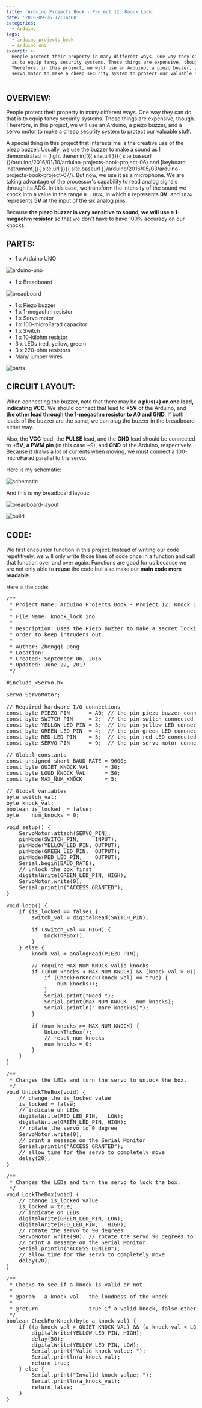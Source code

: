 ```yaml
---
title: 'Arduino Projects Book - Project 12: Knock Lock'
date: '2016-09-06 17:16:00'
categories:
  - Arduino
tags:
  - arduino_projects_book
  - arduino_uno
excerpt: >-
  People protect their property in many different ways. One way they can do that
  is to equip fancy security systems. Those things are expensive, though.
  Therefore, in this project, we will use an Arduino, a piezo buzzer, and a
  servo motor to make a cheap security system to protect our valuable stuff.
---
```


## **OVERVIEW:**

People protect their property in many different ways. One way they can do that is to equip fancy security systems. Those things are expensive, though. Therefore, in this project, we will use an Arduino, a piezo buzzer, and a servo motor to make a cheap security system to protect our valuable stuff.

A special thing in this project that interests me is the creative use of the piezo buzzer. Usually, we use the buzzer to make a sound as I demonstrated in [light theremin]({{ site.url }}{{ site.baseurl }}/arduino/2016/01/10/arduino-projects-book-project-06) and [keyboard instrument]({{ site.url }}{{ site.baseurl }}/arduino/2016/05/03/arduino-projects-book-project-07/). But now, we use it as a microphone. We are taking advantage of the processor's capability to read analog signals through its ADC. In this case, we transform the intensity of the sound we knock into a value in the range `0..1024`, in which `0` represents **0V**, and `1024` represents **5V** at the input of the six analog pins.

Because **the piezo buzzer is very sensitive to sound, we will use a 1-megaohm resistor** so that we don't have to have 100% accuracy on our knocks.

## **PARTS:**

- 1 x Arduino UNO

![arduino-uno](/images/arduino-uno.jpg)

- 1 x Breadboard

![breadboard](/images/breadboard.jpg)

- 1 x Piezo buzzer
- 1 x 1-megaohm resistor
- 1 x Servo motor
- 1 x 100-microFarad capacitor
- 1 x Switch
- 1 x 10-kilohm resistor
- 3 x LEDs (red, yellow, green)
- 3 x 220-ohm resistors
- Many jumper wires

![parts](/images/arduino-projects-book-project-12/parts.jpg)

## **CIRCUIT LAYOUT:**

When connecting the buzzer, note that there may be **a plus(+) on one lead, indicating VCC**. We should connect that lead to **+5V** of the Arduino, and **the other lead through the 1-megaohm resistor to A0 and GND**. If both leads of the buzzer are the same, we can plug the buzzer in the breadboard either way.

Also, the **VCC** lead, the **PULSE** lead, and the **GND** lead should be connected to **+5V**, **a PWM pin** (in this case ~9), and **GND** of the Arduino, respectively. Because it draws a lot of currents when moving, we must connect a 100-microFarad parallel to the servo.

Here is my schematic:

![schematic](/images/arduino-projects-book-project-12/schematic.png)

And this is my breadboard layout:

![breadboard-layout](/images/arduino-projects-book-project-12/breadboard-layout.jpg)

![build](/images/arduino-projects-book-project-12/build.jpg)

## **CODE:**

We first encounter function in this project. Instead of writing our code repetitively, we will only write those lines of code once in a function and call that function over and over again. Functions are good for us because we are not only able to **reuse** the code but also make our **main code more readable**.

Here is the code: 

<?prettify?>
<pre class="prettyprint cpp-html linenums">
/**
 * Project Name: Arduino Projects Book - Project 12: Knock Lock
 *
 * File Name: knock_lock.ino
 *
 * Description: Uses the Piezo buzzer to make a secret locking mechanism in
 * order to keep intruders out.
 *
 * Author: Zhengqi Dong
 * Location:  
 * Created: September 06, 2016
 * Updated: June 22, 2017
 */

#include <span><</span>Servo.h<span>></span>

Servo ServoMotor;

// Required hardware I/O connections
const byte PIEZO_PIN      = A0; // the pin piezo buzzer connected to
const byte SWITCH_PIN     = 2;  // the pin switch connected to
const byte YELLOW_LED_PIN = 3;  // the pin yellow LED connected to
const byte GREEN_LED_PIN  = 4;  // the pin green LED connnected to
const byte RED_LED_PIN    = 5;  // the pin red LED connected to
const byte SERVO_PIN      = 9;  // the pin servo motor connected to

// Global constants
const unsigned short BAUD_RATE = 9600;
const byte QUIET_KNOCK_VAL     = 30;
const byte LOUD_KNOCK_VAL      = 50;
const byte MAX_NUM_KNOCK       = 5;

// Global variables
byte switch_val;
byte knock_val;
boolean is_locked  = false;
byte    num_knocks = 0;

void setup() {
    ServoMotor.attach(SERVO_PIN);
    pinMode(SWITCH_PIN,     INPUT);
    pinMode(YELLOW_LED_PIN, OUTPUT);
    pinMode(GREEN_LED_PIN,  OUTPUT);
    pinMode(RED_LED_PIN,    OUTPUT);
    Serial.begin(BAUD_RATE);
    // unlock the box first
    digitalWrite(GREEN_LED_PIN, HIGH);
    ServoMotor.write(0);
    Serial.println("ACCESS GRANTED");
}

void loop() {
    if (is_locked == false) {
        switch_val = digitalRead(SWITCH_PIN);

        if (switch_val == HIGH) {
            LockTheBox();
        }
    } else {
        knock_val = analogRead(PIEZO_PIN);

        // require MAX_NUM_KNOCK valid knocks
        if ((num_knocks < MAX_NUM_KNOCK) && (knock_val > 0)) {
            if (CheckForKnock(knock_val) == true) {
                num_knocks++;
            }
            Serial.print("Need ");
            Serial.print(MAX_NUM_KNOCK - num_knocks);
            Serial.println(" more knock(s)");
        }

        if (num_knocks >= MAX_NUM_KNOCK) {
            UnLockTheBox();
            // reset num_knocks
            num_knocks = 0;
        }
    }
}

/**
 * Changes the LEDs and turn the servo to unlock the box.
 */
void UnLockTheBox(void) {
    // change the is_locked value
    is_locked = false;
    // indicate on LEDs
    digitalWrite(RED_LED_PIN,   LOW);
    digitalWrite(GREEN_LED_PIN, HIGH);
    // rotate the servo to 0 degree
    ServoMotor.write(0);
    // print a message on the Serial Monitor
    Serial.println("ACCESS GRANTED");
    // allow time for the servo to completely move
    delay(20);
}

/**
 * Changes the LEDs and turn the servo to lock the box.
 */
void LockTheBox(void) {
    // change is_locked value
    is_locked = true;
    // indicate on LEDs
    digitalWrite(GREEN_LED_PIN, LOW);
    digitalWrite(RED_LED_PIN,   HIGH);
    // rotate the servo to 90 degrees
    ServoMotor.write(90); // rotate the servo 90 degrees to lock
    // print a message on the Serial Monitor
    Serial.println("ACCESS DENIED");
    // allow time for the servo to completely move
    delay(20);
}

/**
 * Checks to see if a knock is valid or not.
 *
 * @param   a_knock_val   the loudness of the knock
 *
 * @return                true if a valid knock, false otherwise
 */
boolean CheckForKnock(byte a_knock_val) {
    if ((a_knock_val > QUIET_KNOCK_VAL) && (a_knock_val < LOUD_KNOCK_VAL)) {
        digitalWrite(YELLOW_LED_PIN, HIGH);
        delay(50);
        digitalWrite(YELLOW_LED_PIN, LOW);
        Serial.print("Valid knock value: ");
        Serial.println(a_knock_val);
        return true;
    } else {
        Serial.print("Invalid knock value: ");
        Serial.println(a_knock_val);
        return false;
    }
}
</pre>

<!-- ## **USING:**

<div class="embedded-video">
  <iframe width="720" height="405" src="https://www.youtube.com/embed/3qr2j-g_LdE?list=PLt_UZum7NVtmFEVMdv4XH8TgXzJvzd78x" frameborder="0" allowfullscreen></iframe>
</div> -->
